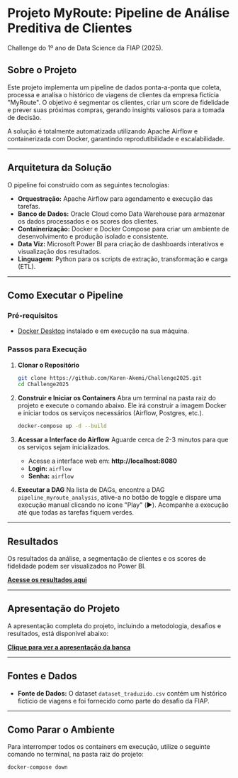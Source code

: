 # Projeto MyRoute: Pipeline de Análise Preditiva de Clientes


Challenge do 1º ano de Data Science da FIAP (2025).

## Sobre o Projeto

Este projeto implementa um pipeline de dados ponta-a-ponta que coleta, processa e analisa o histórico de viagens de clientes da empresa fictícia "MyRoute". O objetivo é segmentar os clientes, criar um score de fidelidade e prever suas próximas compras, gerando insights valiosos para a tomada de decisão.

A solução é totalmente automatizada utilizando Apache Airflow e containerizada com Docker, garantindo reprodutibilidade e escalabilidade.

---

## Arquitetura da Solução

O pipeline foi construído com as seguintes tecnologias:

* **Orquestração:** Apache Airflow para agendamento e execução das tarefas.
* **Banco de Dados:** Oracle Cloud como Data Warehouse para armazenar os dados processados e os scores dos clientes.
* **Containerização:** Docker e Docker Compose para criar um ambiente de desenvolvimento e produção isolado e consistente.
* **Data Viz:** Microsoft Power BI para criação de dashboards interativos e visualização dos resultados.
* **Linguagem:** Python para os scripts de extração, transformação e carga (ETL).

---

## Como Executar o Pipeline

### Pré-requisitos
* [Docker Desktop](https://www.docker.com/products/docker-desktop/) instalado e em execução na sua máquina.

### Passos para Execução

1.  **Clonar o Repositório**
    ```bash
    git clone https://github.com/Karen-Akemi/Challenge2025.git
    cd Challenge2025
    ```

2.  **Construir e Iniciar os Containers**
    Abra um terminal na pasta raiz do projeto e execute o comando abaixo. Ele irá construir a imagem Docker e iniciar todos os serviços necessários (Airflow, Postgres, etc.).
    ```bash
    docker-compose up -d --build
    ```

3.  **Acessar a Interface do Airflow**
    Aguarde cerca de 2-3 minutos para que os serviços sejam inicializados.
    * Acesse a interface web em: **http://localhost:8080**
    * **Login:** `airflow`
    * **Senha:** `airflow`

4.  **Executar a DAG**
    Na lista de DAGs, encontre a DAG `pipeline_myroute_analysis`, ative-a no botão de toggle e dispare uma execução manual clicando no ícone "Play" (▶️). Acompanhe a execução até que todas as tarefas fiquem verdes.

---

## Resultados

Os resultados da análise, a segmentação de clientes e os scores de fidelidade podem ser visualizados no Power BI.

**[Acesse os resultados aqui](https://app.powerbi.com/links/wkuYCZ7CaW?ctid=11dbbfe2-89b8-4549-be10-cec364e59551&pbi_source=linkShare)**

---

## Apresentação do Projeto

A apresentação completa do projeto, incluindo a metodologia, desafios e resultados, está disponível abaixo:

**[Clique para ver a apresentação da banca](https://www.canva.com/design/DAGzPJVlOF4/mmSzNGPDoxVU9IOI4e_8Jg/edit?utm_content=DAGzPJVlOF4&utm_campaign=designshare&utm_medium=link2&utm_source=sharebutton)**

---

## Fontes e Dados

* **Fonte de Dados:** O dataset `dataset_traduzido.csv` contém um histórico fictício de viagens e foi fornecido como parte do desafio da FIAP.

---

## Como Parar o Ambiente

Para interromper todos os containers em execução, utilize o seguinte comando no terminal, na pasta raiz do projeto:

```bash
docker-compose down

